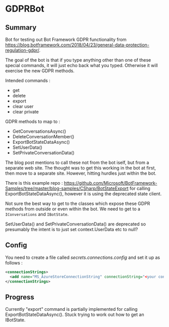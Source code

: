 # GDPRBot

## Summary
Bot for testing out Bot Framework GDPR functionality from https://blog.botframework.com/2018/04/23/general-data-protection-regulation-gdpr/.

The goal of the bot is that if you type anything other than one of these special commands, it will just echo back what you typed. Otherwise it will exercise the new GDPR methods.

Intended commands :
* get
* delete
* export
* clear user
* clear private

GDPR methods to map to :

* GetConversationsAsync()
* DeleteConversationMember()
* ExportBotStateDataAsync()
* SetUserData()
* SetPrivateConversationData()

The blog post mentions to call these not from the bot iself, but from a separate web site. The thought was to get this working in the bot at first, then move to a separate site. However, hitting hurdles just within the bot.

There is this example repo : https://github.com/Microsoft/BotFramework-Samples/tree/master/blog-samples/CSharp/BotStateExport for calling ExportBotStateDataAsync(), however it is using the deprecated state client.

Not sure the best way to get to the classes which expose these GDPR methods from outside or even within the bot. We need to get to a ```IConversations``` and ```IBotState```.

SetUserData() and SetPrivateConversationData() are deprecated so presumably the intent is to just set context.UserData etc to null?

## Config
You need to create a file called *secrets.connections.config* and set it up as follows :

```xml
<connectionStrings>
  <add name="MS_AzureStoreConnectionString" connectionString="<your connection string>" />
</connectionStrings>
```

## Progress
Currently "export" command is partially implemented for calling ExportBotStateDataAsync(). Stuck trying to work out how to get an IBotState.

 
